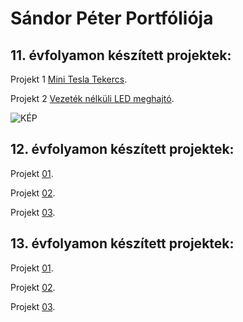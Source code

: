 # Sándor Péter Portfóliója

## 11. évfolyamon készített projektek:

Projekt 1 [Mini Tesla Tekercs](https://sandorpeteer.github.io/portfolio/11/projekt01). 

Projekt 2 [Vezeték nélküli LED meghajtó](https://sandorpeteer.github.io/portfolio/11/projekt02).
 
![KÉP](http://skory.gylcomp.hu/kapcs/Wireless-led_2.gif "kapcsolási rajz")


## 12. évfolyamon készített projektek:

Projekt [01](https://sandorpeteer.github.io/portfolio/12/projekt01/).

Projekt [02](https://sandorpeteer.github.io/portfolio/12/projekt01/).

Projekt [03](https://sandorpeteer.github.io/portfolio/12/projekt01/).

## 13. évfolyamon készített projektek:

Projekt [01](https://sandorpeteer.github.io/portfolio/12/projekt01/).

Projekt [02](https://sandorpeteer.github.io/portfolio/12/projekt01/).

Projekt [03](https://sandorpeteer.github.io/portfolio/12/projekt01/).
